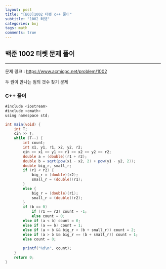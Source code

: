 ```yaml
---
layout: post
title: "[BOJ]1002 터렛 c++ 풀이"
subtitle: "1002 터렛"
categories: boj
tags: math
comments: true
---
```


## 백준 1002 터렛 문제 풀이
-------------------
문제 링크 : https://www.acmicpc.net/problem/1002

두 원이 만나는 점의 갯수 찾기 문제

### C++ 풀이
```java
#include <iostream>
#include <cmath>
using namespace std;

int main(void) {
	int T;
	cin >> T;
	while (T--) {
		int count;
		int x1, y1, r1, x2, y2, r2;
		cin >> x1 >> y1 >> r1 >> x2 >> y2 >> r2;
		double a = (double)(r1 + r2);
		double b = sqrt(pow(x1 - x2, 2) + pow(y1 - y2, 2));
		double big_r, small_r;
		if (r1 < r2) { 
			big_r = (double)(r2); 
			small_r = (double)(r1);
		}
		else {
			big_r = (double)(r1);
			small_r = (double)(r2);
		}
		if (b == 0)
			if (r1 == r2) count = -1;
			else count = 0;
		else if (a < b) count = 0;
		else if (a == b) count = 1;
		else if (a > b && big_r < (b + small_r)) count = 2;
		else if (a > b && big_r == (b + small_r)) count = 1;
		else count = 0;
		
		printf("%d\n", count);
	}
	return 0;
}
```